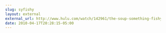 ```yaml
---
slug: syfishy
layout: external
external_url: http://www.hulu.com/watch/142961/the-soup-something-fishy
date: 2010-04-17T20:28:15-05:00
---
```

